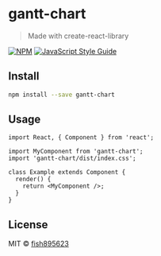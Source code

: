 # gantt-chart

> Made with create-react-library

[![NPM](https://img.shields.io/npm/v/gantt-chart.svg)](https://www.npmjs.com/package/gantt-chart) [![JavaScript Style Guide](https://img.shields.io/badge/code_style-standard-brightgreen.svg)](https://standardjs.com)

## Install

```bash
npm install --save gantt-chart
```

## Usage

```tsx
import React, { Component } from 'react';

import MyComponent from 'gantt-chart';
import 'gantt-chart/dist/index.css';

class Example extends Component {
  render() {
    return <MyComponent />;
  }
}
```

## License

MIT © [fish895623](https://github.com/fish895623)
